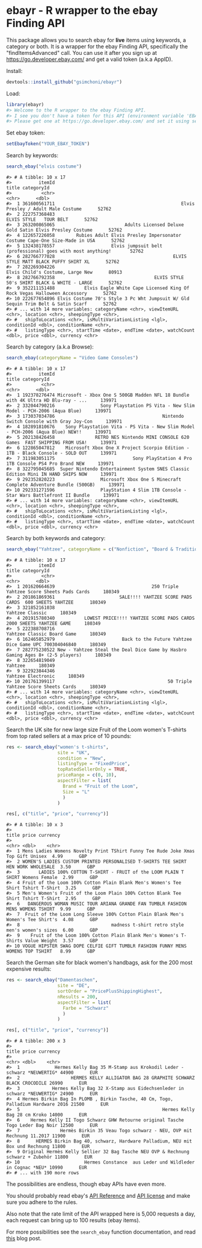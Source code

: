 <!-- README.md is generated from README.Rmd. Please edit that file -->
ebayr - R wrapper to the ebay Finding API
=========================================

This package allows you to search ebay for **live** items using keywords, a category or both. It is a wrapper for the ebay Finding API, specifically the "findItemsAdvanced" call. You can use it after you sign up at <https://go.developer.ebay.com/> and get a valid token (a.k.a AppID).

Install:

``` r
devtools::install_github("gsimchoni/ebayr")
```

Load:

``` r
library(ebayr)
#> Welcome to the R wrapper to the ebay Finding API.
#> I see you don't have a token for this API (environment variable 'EBAY_TOK').
#> Please get one at https://go.developer.ebay.com/ and set it using setEbayToken(YOUR_TOKEN).
```

Set ebay token:

``` r
setEbayToken("YOUR_EBAY_TOKEN")
```

Search by keywords:

``` r
search_ebay("elvis costume")
```

    #> # A tibble: 10 x 17
    #>          itemId                                                                            title categoryId
    #>           <chr>                                                                            <chr>      <dbl>
    #>  1 361600561711                                               Elvis Presley / Adult Male Costume      52762
    #>  2 222757368483                                                          ELVIS STYLE   TOUR BELT      52762
    #>  3 263200865065                          Adults Licensed Deluxe Gold Satin Elvis Presley Costume      52762
    #>  4 122657226058        Rubies Adult Elvis Presley Impersonator Costume Cape-One Size-Made in USA      52762
    #>  5 132438178557                     Elvis jumpsuit belt (professional) goes with most anything!       52762
    #>  6 282766777028                                            ELVIS STYLE MATT BLACK PUFFY SHIRT XL      52762
    #>  7 282269304226                                                 Elvis Child's Costume, Large New      80913
    #>  8 282766792358                                     ELVIS STYLE 50's SHIRT BLACK & WHITE - LARGE      52762
    #>  9 352211151488           Elvis Eagle White Cape Licensed King Of Rock Vegas Halloween Accessory      52762
    #> 10 222677654896 Elvis Costume 70's Style 3 Pc Wht Jumpsuit W/ Gld Sequin Trim Belt & Satin Scarf      52762
    #> # ... with 14 more variables: categoryName <chr>, viewItemURL <chr>, location <chr>, sheepingType <chr>,
    #> #   shipToLocations <chr>, isMultiVariationListing <lgl>, conditionId <dbl>, conditionName <chr>,
    #> #   listingType <chr>, startTime <date>, endTime <date>, watchCount <dbl>, price <dbl>, currency <chr>

Search by category (a.k.a Browse):

``` r
search_ebay(categoryName = "Video Game Consoles")
```

    #> # A tibble: 10 x 17
    #>          itemId                                                                            title categoryId
    #>           <chr>                                                                            <chr>      <dbl>
    #>  1 192378276474 Microsoft - Xbox One S 500GB Madden NFL 18 Bundle with 4K Ultra HD Blu-ray - ...     139971
    #>  2 332044790216                 Sony Playstation PS Vita - New Slim Model - PCH-2006 (Aqua Blue)     139971
    #>  3 173037034786                                        Nintendo Switch Console with Gray Joy-Con     139971
    #>  4 182891810676    Sony Playstation Vita - PS Vita - New Slim Model - PCH-2006 (Aqua Blue) NEW!!     139971
    #>  5 202138426458               RETRO NES Nintendo MINI CONSOLE 620 Games  FAST SHIPPING FROM USA!     139971
    #>  6 122865047812    Microsoft Xbox One X Project Scorpio Edition - 1TB - Black Console - SOLD OUT     139971
    #>  7 311983051175                             Sony PlayStation 4 Pro 1TB Console PS4 Pro Brand NEW     139971
    #>  8 322795045685  Super Nintendo Entertainment System SNES Classic Edition Mini IN HAND SHIPS NOW     139971
    #>  9 292352820223                 Microsoft Xbox One S Minecraft Complete Adventure Bundle (500GB)     139971
    #> 10 292331271596                 PlayStation 4 Slim 1TB Console - Star Wars Battlefront II Bundle     139971
    #> # ... with 14 more variables: categoryName <chr>, viewItemURL <chr>, location <chr>, sheepingType <chr>,
    #> #   shipToLocations <chr>, isMultiVariationListing <lgl>, conditionId <dbl>, conditionName <chr>,
    #> #   listingType <chr>, startTime <date>, endTime <date>, watchCount <dbl>, price <dbl>, currency <chr>

Search by both keywords and category:

``` r
search_ebay("Yahtzee", categoryName = c("Nonfiction", "Board & Traditional Games"))
```

    #> # A tibble: 10 x 17
    #>          itemId                                                                         title categoryId
    #>           <chr>                                                                         <chr>      <dbl>
    #>  1 201620664639                                    250 Triple Yahtzee Score Sheets Pads Cards     180349
    #>  2 201861869361                        SALE!!!! YAHTZEE SCORE PADS CARDS  600 SHEETS YAHTZEE      180349
    #>  3 321852161038                                                               Yahtzee Classic     180349
    #>  4 201915780340           LOWEST PRICE!!!! YAHTZEE SCORE PADS CARDS  2000 SHEETS YAHTZEE GAME     180349
    #>  5 222388708716                                                    Yahtzee Classic Board Game     180349
    #>  6 162465852979                         Back to the Future Yahtzee Dice Game UPC 700304046840     180349
    #>  7 282775230522 New - Yahtzee Steal the Deal Dice Game by Hasbro Gaming Ages 8+ (2-5 players)     180349
    #>  8 322654819049                                                                       Yahtzee     180349
    #>  9 322923844346                                                            Yahtzee Electronic     180349
    #> 10 201761399117                                          50 Triple Yahtzee Score Sheets Cards     180349
    #> # ... with 14 more variables: categoryName <chr>, viewItemURL <chr>, location <chr>, sheepingType <chr>,
    #> #   shipToLocations <chr>, isMultiVariationListing <lgl>, conditionId <dbl>, conditionName <chr>,
    #> #   listingType <chr>, startTime <date>, endTime <date>, watchCount <dbl>, price <dbl>, currency <chr>

Search the UK site for new large size Fruit of the Loom women's T-shirts from top rated sellers at a max price of 10 pounds:

``` r
res <- search_ebay("women's t-shirts",
                   site = "UK",
                   condition = "New",
                   listingType = "FixedPrice",
                   topRatedSellerOnly = TRUE,
                   priceRange = c(0, 10),
                   aspectFilter = list(
                     Brand = "Fruit of the Loom",
                     Size = "L"
                     )
                   )

res[, c("title", "price", "currency")]
```

    #> # A tibble: 10 x 3
    #>                                                                               title price currency
    #>                                                                               <chr> <dbl>    <chr>
    #>  1 Mens Ladies Womens Novelty Print TShirt Funny Tee Rude Joke Xmas Top Gift Unisex  4.99      GBP
    #>  2 WOMEN'S LADIES CUSTOM PRINTED PERSONALISED T-SHIRTS TEE SHIRT HEN WORK WHOLESALE  3.50      GBP
    #>  3       LADIES 100% COTTON T-SHIRT - FRUIT of the LOOM PLAIN T SHIRT Womens Female  2.99      GBP
    #>  4 Fruit of the Loom 100% Cotton Plain Blank Men's Women's Tee Shirt Tshirt T-Shirt  3.25      GBP
    #>  5 Men's Women's Fruit of the Loom Plain 100% Cotton Blank Tee Shirt Tshirt T-Shirt  2.95      GBP
    #>  6   DANGEROUS WOMAN MUSIC TOUR ARIANA GRANDE FAN TUMBLR FASHION MENS WOMENS TSHIRT  9.99      GBP
    #>  7  Fruit of the Loom Long Sleeve 100% Cotton Plain Blank Men's Women's Tee Shirt's  4.08      GBP
    #>  8                                  madness t-shirt retro style men's women's sizes  6.00      GBP
    #>  9    Fruit of the Loom 100% Cotton Plain Blank Men's Women's T-Shirts Value Weight  3.57      GBP
    #> 10 VOGUE HIPSTER SWAG DOPE CELFIE GIFT TUMBLR FASHION FUNNY MENS WOMENS TOP TSHIRT   8.99      GBP

Search the German site for black women's handbags, ask for the 200 most expensive results:

``` r
res <- search_ebay("Damentaschen",
                   site = "DE",
                   sortOrder = "PricePlusShippingHighest",
                   nResults = 200,
                   aspectFilter = list(
                     Farbe = "Schwarz"
                     )
                   )

res[, c("title", "price", "currency")]
```

    #> # A tibble: 200 x 3
    #>                                                                               title price currency
    #>                                                                               <chr> <dbl>    <chr>
    #>  1             Hermes Kelly Bag 35 M-Stamp aus Krokodil Leder - schwarz *NEUWERTIG* 44900      EUR
    #>  2                   HERMES KELLY ALLIGATOR BAG 28 GRAPHITE SCHWARZ BLACK CROCODILE 26990      EUR
    #>  3            Hermes Kelly Bag 32 X-Stamp aus Eidechsenleder in schwarz *NEUWERTIG* 24900      EUR
    #>  4 Hermes Birkin Bag In PLOMB , Birkin Tasche, 40 Cm, Togo, Palladium Hardware 2016 21500      EUR
    #>  5                                                     Hermes Kelly Bag 28 cm Kroko 14000      EUR
    #>  6    Hermes Kelly II Togo Schwarz GHW Retourne original Tasche Togo Leder Bag Noir 12500      EUR
    #>  7               Hermès Birkin 35 Veau Togo schwarz - NEU, OVP mit Rechnung 11.2017 11900      EUR
    #>  8      HERMES Birkin Bag 40, schwarz, Hardware Palladium, NEU mit Box und Rechnung 11800      EUR
    #>  9 Original Hermès Kelly Sellier 32 Bag Tasche NEU OVP & Rechnung schwarz + Zubehör 11800      EUR
    #> 10                        Hermes Constance  aus Leder und Wildleder in Cognac *NEU* 10990      EUR
    #> # ... with 190 more rows

The possibilities are endless, though ebay APIs have even more.

You should probably read ebay's [API Reference](https://developer.ebay.com/Devzone/finding/Concepts/FindingAPIGuide.html) and [API license](https://go.developer.ebay.com/api-license-agreement) and make sure you adhere to the rules.

Also note that the rate limit of the API wrapped here is 5,000 requests a day, each request can bring up to 100 results (ebay items).

For more possibilities see the `search_ebay` function documentation, and read [this](http://giorasimchoni.com/2017/12/19/2017-12-19-e-is-for-elephant-the-ebayr-package/) blog post.
